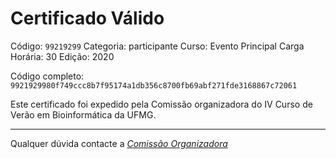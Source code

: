 # Certificado Válido

Código: `99219299`
Categoria: participante
Curso: Evento Principal
Carga Horária: 30
Edição: 2020


Código completo: `9921929980f749ccc8b7f95174a1db356c8700fb69abf271fde3168867c72061`


Este certificado foi expedido pela Comissão organizadora do IV Curso de Verão em Bioinformática da UFMG.

----

Qualquer dúvida contacte a [_Comissão Organizadora_](<mailto:cursobioinfoufmg@gmail.com$subject=[Certificados]>)

